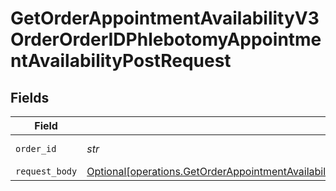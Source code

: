 # GetOrderAppointmentAvailabilityV3OrderOrderIDPhlebotomyAppointmentAvailabilityPostRequest


## Fields

| Field                                                                                                                                                                                                                                  | Type                                                                                                                                                                                                                                   | Required                                                                                                                                                                                                                               | Description                                                                                                                                                                                                                            |
| -------------------------------------------------------------------------------------------------------------------------------------------------------------------------------------------------------------------------------------- | -------------------------------------------------------------------------------------------------------------------------------------------------------------------------------------------------------------------------------------- | -------------------------------------------------------------------------------------------------------------------------------------------------------------------------------------------------------------------------------------- | -------------------------------------------------------------------------------------------------------------------------------------------------------------------------------------------------------------------------------------- |
| `order_id`                                                                                                                                                                                                                             | *str*                                                                                                                                                                                                                                  | :heavy_check_mark:                                                                                                                                                                                                                     | Your Order ID.                                                                                                                                                                                                                         |
| `request_body`                                                                                                                                                                                                                         | [Optional[operations.GetOrderAppointmentAvailabilityV3OrderOrderIDPhlebotomyAppointmentAvailabilityPostAddress]](../../models/operations/getorderappointmentavailabilityv3orderorderidphlebotomyappointmentavailabilitypostaddress.md) | :heavy_minus_sign:                                                                                                                                                                                                                     | N/A                                                                                                                                                                                                                                    |